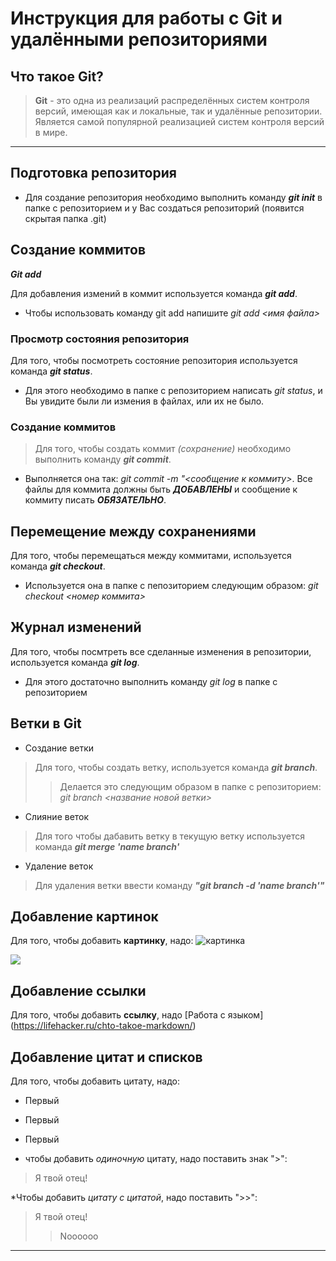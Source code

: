 # Инструкция для работы с Git и удалёнными репозиториями

## Что такое Git?
>**Git** - это одна из реализаций распределённых систем контроля версий, имеющая как и локальные, так и удалённые репозитории. Является самой популярной реализацией систем контроля версий в мире.
-------------
## Подготовка репозитория

* Для создание репозитория необходимо выполнить команду ***git init***  в папке с репозиторием и у Вас создаться репозиторий (появится скрытая папка .git)

## Создание коммитов

***Git add***

Для добавления измений в коммит используется команда ***git add***. 
* Чтобы использовать команду git add напишите *git add <имя файла>*

### **Просмотр состояния репозитория**

Для того, чтобы посмотреть состояние репозитория используется команда ***git status***. 
* Для этого необходимо в папке с репозиторием написать *git status*, и Вы увидите были ли измения в файлах, или их не было.

### Создание коммитов
>Для того, чтобы создать коммит *(сохранение)* необходимо выполнить команду ***git commit***. 
* Выполняется она так: *git commit -m "<сообщение к коммиту>*. Все файлы для коммита должны быть ***ДОБАВЛЕНЫ*** и сообщение к коммиту писать ***ОБЯЗАТЕЛЬНО***.

## Перемещение между сохранениями

Для того, чтобы перемещаться между коммитами, используется команда ***git checkout***. 
* Используется она в папке с пепозиторием следующим образом: *git checkout <номер коммита>*

## Журнал изменений
Для того, чтобы посмтреть все сделанные изменения в репозитории, используется команда ***git log***. 
* Для этого достаточно выполнить команду *git log* в папке с репозиторием

## Ветки в Git

* Создание ветки

> Для того, чтобы создать ветку, используется команда ***git branch***. 
>> Делается это следующим образом в папке с репозиторием: *git branch <название новой ветки>*

* Слияние веток

> Для того чтобы дабавить ветку в текущую ветку используется команда ***git merge 'name branch'***

* Удаление веток

> Для удаления ветки ввести команду ***"git branch -d 'name branch'"***

## Добавление картинок
Для того, чтобы добавить **картинку**, надо:
![картинка](https://www.m24.ru/b/d/nBkSUhL2jFIlkcmzPqzJrMCqzJ3w-pun2XyQ2q2C_2OZcGuaSnvVjCdg4M4S7FjDvM_AtC_QbIk8W7zj1GdwKSGT_w=qPCGy5lL-x5NPQ1gL3-nbQ.jpg)

![](https://vjoy.cc/wp-content/uploads/2019/07/1-31.jpg)

## Добавление ссылки
Для того, чтобы добавить  **ссылку**, надо
[Работа с языком] (https://lifehacker.ru/chto-takoe-markdown/)

## Добавление цитат и списков
Для того, чтобы добавить цитату, надо:
* Первый
- Первый
+ Первый

* чтобы добавить *одиночную* цитату, надо поставить знак ">":
> Я твой отец!

*Чтобы добавить *цитату с цитатой*, надо поставить ">>":
> Я твой отец!
>> Noooooo 

---


